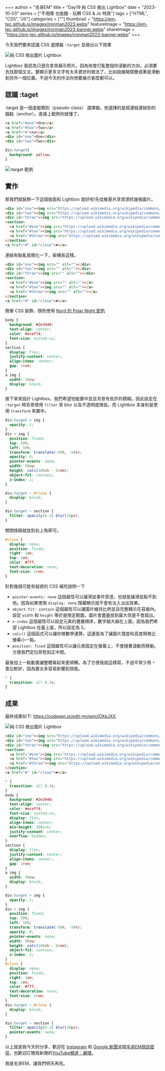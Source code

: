 +++
author = "毛哥EM"
title = "Day19 純 CSS 做出 Lightbox"
date = "2023-10-03"
series = ["不用庫 也能酷 - 玩轉 CSS & Js 特效"]
tags = ["HTML", "CSS", "JS"]
categories = [""]
thumbnail = "https://em-tec.github.io/images/ironman2023.webp"
featureImage = "https://em-tec.github.io/images/ironman2023-banner.webp"
shareImage = "https://em-tec.github.io/images/ironman2023-banner.webp"
+++

今天我們要來認識 CSS 選擇器 `:target` 並做出以下效果

![純 CSS 做出圖片 Lightbox](https://em-tec.github.io/post/2023ironman-19/final.gif)

Lightbox 我認為只適合拿來展示照片。因為他會打亂整個你滾動的方向，必須要去找那個叉叉。要顯示更多文字有太多更好的做法了，比如說展開摺疊或著是滑動到另外一個位置。不過今天的作法你想要展示甚麼都可以。

## 認識 :taget

:target 是一個虛擬類別（pseudo-class） 選擇器。他選擇的是超連結連結到的錨點（anchor）。直接上範例你就懂了。

```html
<a href="#one">One</a>
<a href="#two">Two</a>
<a href="#">no</a>
<div id="one">One</div>
<div id="two">Two</div>
```

```css
div:target{
  background: yellow;
}
```

![:target 範例](https://em-tec.github.io/post/2023ironman-19/target.gif)
## 實作

那我們就裝飾一下這個版面和 Lightbox 就好啦!先從維基共享資源抓幾張圖片。

```html
<div id="one"><img src="https://upload.wikimedia.org/wikipedia/commons/thumb/5/5e/Domestic_cat_in_the_grass.JPG/640px-Domestic_cat_in_the_grass.JPG" alt=""></div>
<div id="two"><img src="https://upload.wikimedia.org/wikipedia/commons/thumb/1/15/Cat_August_2010-4.jpg/640px-Cat_August_2010-4.jpg" alt=""></div>
<div id="three"><img src="https://upload.wikimedia.org/wikipedia/commons/thumb/4/4d/Cat_November_2010-1a.jpg/640px-Cat_November_2010-1a.jpg" alt=""></div>
<section>
  <a href="#one"><img src="https://upload.wikimedia.org/wikipedia/commons/thumb/5/5e/Domestic_cat_in_the_grass.JPG/640px-Domestic_cat_in_the_grass.JPG" alt=""></a>
  <a href="#two"><img src="https://upload.wikimedia.org/wikipedia/commons/thumb/1/15/Cat_August_2010-4.jpg/640px-Cat_August_2010-4.jpg" alt=""></a>
  <a href="#three"><img src="https://upload.wikimedia.org/wikipedia/commons/thumb/4/4d/Cat_November_2010-1a.jpg/640px-Cat_November_2010-1a.jpg" alt=""></a>
</section>
<a href="#" id="close">✖</a>
```

連結有點亂我簡化一下，架構長這樣。

```html
<div id="one"><img src="" alt=""></div>
<div id="two"><img src="" alt=""></div>
<div id="three"><img src="" alt=""></div>
<section>
  <a href="#one"><img src="" alt=""></a>
  <a href="#two"><img src="" alt=""></a>
  <a href="#three"><img src="" alt=""></a>
</section>
<a href="#" id="close">✖</a>
```

簡單 CSS 裝飾，顏色使用 [Nord 的 Polar Night 配色](https://www.nordtheme.com/docs/colors-and-palettes)

```css
body {
  background: #2e3440;
  text-align: center;
  color: #eceff4;
  font-size: system-ui;
}
section {
  display: flex;
  justify-content: center;
  align-items: center;
  gap: 1rem;
}
a img {
  width: 30vw;
  display: block;
}
```
接下來來設計 Lightbox。我們希望他能置中並且背景有些許的模糊。因此設定在 `:target` 時背景使用 `filter` 來 blur 以及不透明度降低。而 Lightbox 本身則是使用 `transform` 來置中。

```css
div:target > img {
  opacity: 1;
}
div > img {
  position: fixed;
  top: 50%;
  left: 50%;
  transform: translate(-50%, -50%);
  opacity: 0;
  pointer-events: none;
  width: 90vw;
  height: calc(100vh - 6rem);
  object-fit: contain;
  z-index: 2;
}

div:target ~ #close {
  display: block;
}

div:target ~ section {
  filter: opacity(0.2) blur(10px);
}
```

關閉按鈕就放到右上角即可。

```css
#close {
  display: none;
  position: fixed;
  right: 1em;
  top: 1em;
  color: #fff;
  text-decoration: none;
  font-size: 2rem;
}
```
針對幾個可能有疑惑的 CSS 補充說明一下

* `pointer-events: none` 這個屬性可以讓滑鼠事件穿透，也就是讓滑鼠點不到他。因為如果使用 `display: none` 隱藏顯示就不會有淡入淡出效果。
* `object-fit: contain` 這個屬性可以讓圖片維持比例並且完整顯示在容器內。設定 `width` 和 `height` 等於是限定範圍，圖片會盡量放到最大但是不會超出。
* `z-index` 這個屬性可以設定元素的疊層順序，數字越大越在上面。因為我們希望 Lightbox 在最上面，所以設定為 2。
* `calc()` 這個函式可以讓你做數學運算，這邊是為了讓圖片寬度和高度稍微比螢幕小一點。
* `position: fixed` 這個屬性可以讓元素固定在螢幕上，不會隨著滾動而移動。方便我們定位原色到正中間。


最後加上一點動畫讓整體看起來更順暢。為了方便我就這樣寫，不過平常少用 `*` 會比較好，因為塞太多容易影響到效能。

```css
* {
  transition: all 0.3s;
}
```

## 成果

最終成果如下:
https://codepen.io/edit-mr/pen/jOXpJXX

![純 CSS 做出圖片 Lightbox](https://em-tec.github.io/post/2023ironman-19/final.gif)

```html
<div id="one"><img src="https://upload.wikimedia.org/wikipedia/commons/thumb/5/5e/Domestic_cat_in_the_grass.JPG/640px-Domestic_cat_in_the_grass.JPG" alt=""></div>
<div id="two"><img src="https://upload.wikimedia.org/wikipedia/commons/thumb/1/15/Cat_August_2010-4.jpg/640px-Cat_August_2010-4.jpg" alt=""></div>
<div id="three"><img src="https://upload.wikimedia.org/wikipedia/commons/thumb/4/4d/Cat_November_2010-1a.jpg/640px-Cat_November_2010-1a.jpg" alt=""></div>
<section>
  <a href="#one"><img src="https://upload.wikimedia.org/wikipedia/commons/thumb/5/5e/Domestic_cat_in_the_grass.JPG/640px-Domestic_cat_in_the_grass.JPG" alt=""></a>
  <a href="#two"><img src="https://upload.wikimedia.org/wikipedia/commons/thumb/1/15/Cat_August_2010-4.jpg/640px-Cat_August_2010-4.jpg" alt=""></a>
  <a href="#three"><img src="https://upload.wikimedia.org/wikipedia/commons/thumb/4/4d/Cat_November_2010-1a.jpg/640px-Cat_November_2010-1a.jpg" alt=""></a>
</section>
<a href="#" id="close">✖</a>
```

```css
* {
  transition: all 0.3s;
}
body {
  background: #2e3440;
  text-align: center;
  color: #eceff4;
  font-size: system-ui;
  display: flex;
  align-items: center;
  min-height: 100svh;
  justify-content: center;
  overflow: hidden;
}
section {
  display: flex;
  justify-content: center;
  align-items: center;
  gap: 1rem;
}
a img {
  width: 30vw;
  display: block;
}

div:target > img {
  opacity: 1;
}
div > img {
  position: fixed;
  top: 50%;
  left: 50%;
  transform: translate(-50%, -50%);
  opacity: 0;
  pointer-events: none;
  width: 90vw;
  height: calc(100vh - 6rem);
  object-fit: contain;
  z-index: 2;
}
#close {
  display: none;
  position: fixed;
  right: 1em;
  top: 1em;
  color: #fff;
  text-decoration: none;
  font-size: 2rem;
}
div:target ~ #close {
  display: block;
}

div:target ~ section {
  filter: opacity(0.2) blur(10px);
  pointer-events: none;
}
```

以上就是我今天的分享，歡迎在 [Instagram](https://www.instagram.com/em.tec.blog) 和 [Google 新聞](https://news.google.com/publications/CAAqBwgKMKXLvgswsubVAw?ceid=TW:zh-Hant&oc=3)追蹤[毛哥EM資訊密技](https://em-tec.github.io/)，也歡迎訂閱我新開的[YouTube頻道：網棧](https://www.youtube.com/@webpallet)。

我是毛哥EM，讓我們明天再見。